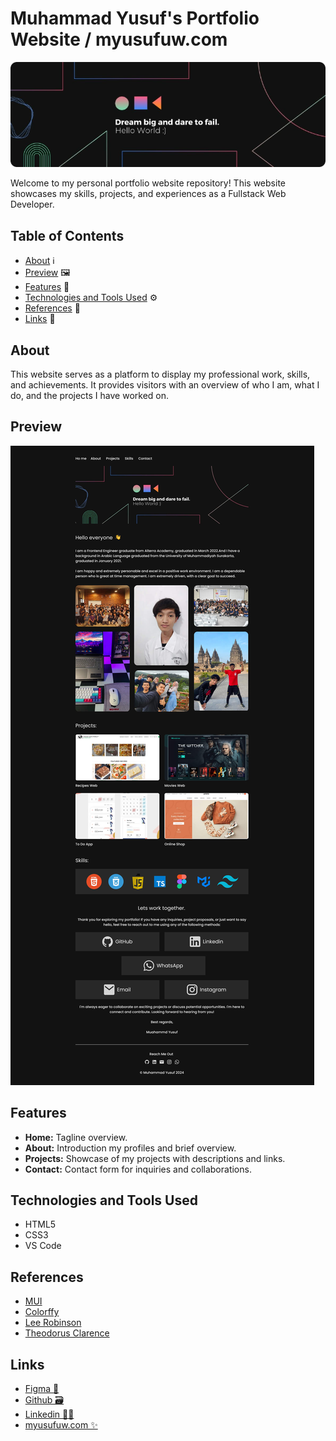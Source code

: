 # Muhammad Yusuf's Portfolio Website / myusufuw.com

<p align="center">
<img src="./assets/hero.svg" width="850">
</p>

Welcome to my personal portfolio website repository! This website showcases my skills, projects, and experiences as a Fullstack Web Developer.

## Table of Contents

- [About](#about) ℹ️
- [Preview](#preview) 🖼
- [Features](#features) 🌟
- [Technologies and Tools Used](#technologies) ⚙️
- [References](#references) 📝
- [Links](#links) 📩

## About

This website serves as a platform to display my professional work, skills, and achievements. It provides visitors with an overview of who I am, what I do, and the projects I have worked on.

## Preview

![Design Preview](./assets/figma-design-preview.jpg)

## Features

- **Home:** Tagline overview.
- **About:** Introduction my profiles and brief overview.
- **Projects:** Showcase of my projects with descriptions and links.
- **Contact:** Contact form for inquiries and collaborations.

<h2 id="technologies">Technologies and Tools Used</h2>

- HTML5
- CSS3
- VS Code

## References

- [MUI](https://mui.com/)
- [Colorffy](https://colorffy.com/dark-theme-generator)
- [Lee Robinson](https://leerob.io/)
- [Theodorus Clarence](https://theodorusclarence.com/)

## Links

- [Figma 🎨](https://www.figma.com/file/6E4ZIQAwG488wM0Zm67EU8/Transporta-v4?node-id=35%3A19463&mode=dev)
- [Github 🗃️](https://github.com/myusufuw)
- [Linkedin 🙋‍♂️](https://www.linkedin.com/in/myusufuw/)
- [myusufuw.com ✨](https://myusufuw.com)
